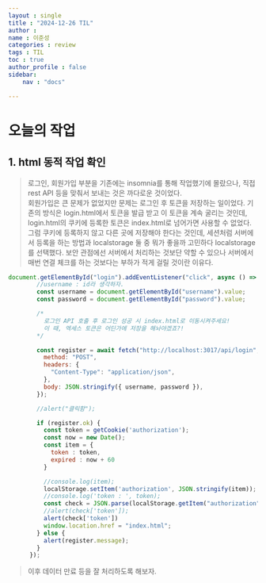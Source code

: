 ```yaml
---
layout : single
title : "2024-12-26 TIL"
author : 
name : 이준성
categories : review
tags : TIL
toc : true
author_profile : false
sidebar:
    nav : "docs"

---
```


# 오늘의 작업

## 1. html 동적 작업 확인 
> 로그인, 회원가입 부분을 기존에는 insomnia를 통해 작업했기에 몰랐으나, 직접 rest API 등을 맞춰서 보내는 것은 까다로운 것이었다.<br>
> 회원가입은 큰 문제가 없었지만 문제는 로그인 후 토큰을 저장하는 일이었다. 기존의 방식은 login.html에서 토큰을 발급 받고 이 토큰을 계속 굴리는 것인데, login.html의 쿠키에 등록한 토큰은 index.html로 넘어가면 사용할 수 없었다. <br>
> 그럼 쿠키에 등록하지 않고 다른 곳에 저장해야 한다는 것인데, 세션처럼 서버에서 등록을 하는 방법과 localstorage 둘 중 뭐가 좋을까 고민하다 localstorage를 선택했다. 보안 관점에선 서버에서 처리하는 것보단 약할 수 있으나 서버에서 매번 연결 체크를 하는 것보다는 부하가 적게 걸릴 것이란 이유다.<br>

```js
document.getElementById("login").addEventListener("click", async () => {
        //username : id라 생각하자.
        const username = document.getElementById("username").value;
        const password = document.getElementById("password").value;

        /* 
          로그인 API 호출 후 로그인 성공 시 index.html로 이동시켜주세요!
          이 때, 엑세스 토큰은 어딘가에 저장을 해놔야겠죠?! 
        */

        const register = await fetch("http://localhost:3017/api/login", {
          method: "POST",
          headers: {
            "Content-Type": "application/json",
          },
          body: JSON.stringify({ username, password }),
        });

        //alert("클릭함");

        if (register.ok) {
          const token = getCookie('authorization');
          const now = new Date();
          const item = {
            token : token,
            expired : now + 60
          }

          //console.log(item);
          localStorage.setItem('authorization', JSON.stringify(item));
          //console.log('token : ', token);
          const check = JSON.parse(localStorage.getItem("authorization"));
          //alert(check['token']);
          alert(check['token'])
          window.location.href = "index.html";
        } else {
          alert(register.message);
        }
      });
```

> 이후 데이터 만료 등을 잘 처리하도록 해보자.